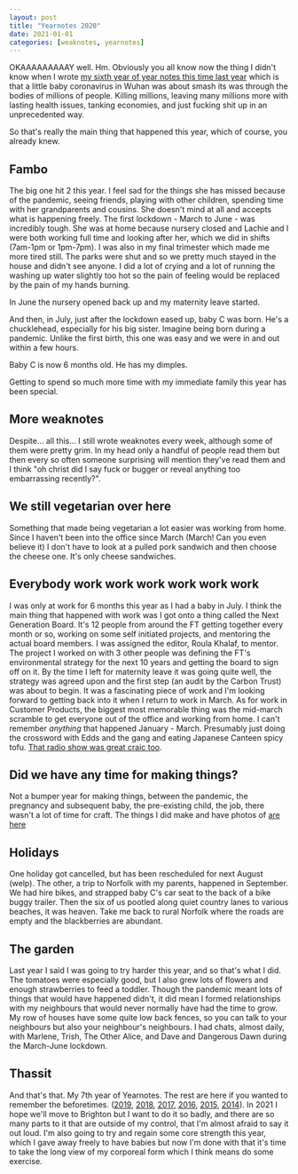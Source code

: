```yaml
---
layout: post
title: "Yearnotes 2020"
date: 2021-01-01
categories: [weaknotes, yearnotes]
---
```


OKAAAAAAAAAY well. Hm. Obviously you all know now the thing I didn't know when I wrote [my sixth year of year notes this time last year](https://alicebartlett.co.uk/blog/yearnotes-2019) which is that a little baby coronavirus in Wuhan was about smash its was through the bodies of millions of people. Killing millions, leaving many millions more with lasting health issues, tanking economies, and just fucking shit up in an unprecedented way.

So that's really the main thing that happened this year, which of course, you already knew.

## Fambo
The big one hit 2 this year. I feel sad for the things she has missed because of the pandemic, seeing friends, playing with other children, spending time with her grandparents and cousins. She doesn't mind at all and accepts what is happening freely. The first lockdown - March to June - was incredibly tough. She was at home because nursery closed and Lachie and I were both working full time and looking after her, which we did in shifts (7am-1pm or 1pm-7pm). I was also in my final trimester which made me more tired still. The parks were shut and so we pretty much stayed in the house and didn't see anyone.
I did a lot of crying and a lot of running the washing up water slightly too hot so the pain of feeling would be replaced by the pain of my hands burning.

In June the nursery opened back up and my maternity leave started.

And then, in July, just after the lockdown eased up, baby C was born. He's a chucklehead, especially for his big sister. Imagine being born during a pandemic. Unlike the first birth, this one was easy and we were in and out within a few hours.

Baby C is now 6 months old. He has my dimples.

Getting to spend so much more time with my immediate family this year has been special.

## More weaknotes
Despite... all this... I still wrote weaknotes every week, although some of them were pretty grim. In my head only a handful of people read them but then every so often someone surprising will mention they've read them and I think "oh christ did I say fuck or bugger or reveal anything too embarrassing recently?".

## We still vegetarian over here
Something that made being vegetarian a lot easier was working from home. Since I haven't been into the office since March (March! Can you even believe it) I don't have to look at a pulled pork sandwich and then choose the cheese one. It's only cheese sandwiches.

## Everybody work work work work work work
I was only at work for 6 months this year as I had a baby in July. I think the main thing that happened with work was I got onto a thing called the Next Generation Board. It's 12 people from around the FT getting together every month or so, working on some self initiated projects, and mentoring the actual board members. I was assigned the editor, Roula Khalaf, to mentor. The project I worked on with 3 other people was defining the FT's environmental strategy for the next 10 years and getting the board to sign off on it. By the time I left for maternity leave it was going quite well, the strategy was agreed upon and the first step (an audit by the Carbon Trust) was about to begin. It was a fascinating piece of work and I'm looking forward to getting back into it when I return to work in March.
As for work in Customer Products, the biggest most memorable thing was the mid-march scramble to get everyone out of the office and working from home. I can't remember _anything_ that happened January - March. Presumably just doing the crossword with Edds and the gang and eating Japanese Canteen spicy tofu. [That radio show was great craic too](https://medium.com/ft-product-technology/beyond-quizzes-making-and-streaming-a-radio-show-for-your-team-remote-social-1a061bde47f4).

## Did we have any time for making things?
Not a bumper year for making things, between the pandemic, the pregnancy and subsequent baby, the pre-existing child, the job, there wasn't a lot of time for craft. The things I did make and have photos of [are here](https://photos.app.goo.gl/TM9xHBWamiKHf1ax9)

## Holidays
One holiday got cancelled, but has been rescheduled for next August (welp). The other, a trip to Norfolk with my parents, happened in September. We had hire bikes, and strapped baby C's car seat to the back of a bike buggy trailer. Then the six of us pootled along quiet country lanes to various beaches, it was heaven. Take me back to rural Norfolk where the roads are empty and the blackberries are abundant.

## The garden
Last year I said I was going to try harder this year, and so that's what I did. The tomatoes were especially good, but I also grew lots of flowers and enough strawberries to feed a toddler. Though the pandemic meant lots of things that would have happened didn't, it did mean I formed relationships with my neighbours that would never normally have had the time to grow. My row of houses have some quite low back fences, so you can talk to your neighbours but also your neighbour's neighbours. I had chats, almost daily, with Marlene, Trish, The Other Alice, and Dave and Dangerous Dawn during the March-June lockdown.

## Thassit
And that's that. My 7th year of Yearnotes. The rest are here if you wanted to remember the beforetimes. ([2019](/blog/yearnotes-2019), [2018](/blog/yearnotes-2018), [2017](blog/yearnotes-2017), [2016](/blog/yearnotes-2016), [2015](/blog/yearnotes-2015), [2014](/blog/yearnotes-2014)). In 2021 I hope we'll move to Brighton but I want to do it so badly, and there are so many parts to it that are outside of my control, that I'm almost afraid to say it out loud. I'm also going to try and regain some core strength this year, which I gave away freely to have babies but now I'm done with that it's time to take the long view of my corporeal form which I think means do some exercise.
